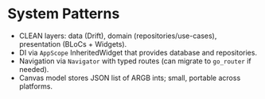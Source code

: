 # System Patterns

- CLEAN layers: data (Drift), domain (repositories/use-cases), presentation (BLoCs + Widgets).
- DI via `AppScope` InheritedWidget that provides database and repositories.
- Navigation via `Navigator` with typed routes (can migrate to `go_router` if needed).
- Canvas model stores JSON list of ARGB ints; small, portable across platforms.
